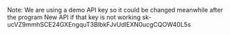 Note: We are using a demo API key so it could be changed meanwhile after the program
New API if that key is not working
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
